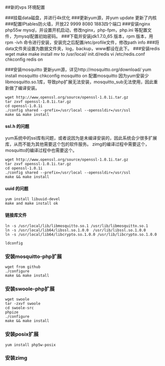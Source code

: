 ##新的vps 环境配置

###挂载data磁盘，并进行4k优化
###更新yum源，并yum update 更新了内核
###配置IPtables防火墙，开放22 9999 8080 1883四个端口
###安装nginx php55w mysql，并设置开机启动，修改nginx，php-fpm，php.ini 等配置文件，为mysql配置初始密码。
###下载并安装jdk1.7.0_65 版本，rpm 版本，用rpm -ivh 命令进行安装，安装完之后配置/etc/profile文件，修改path info
###将data文件夹设置为数据文件夹，log，backup，www都设在此下。
###安装redis
    wget
    make
    make install
    mv to /usr/local/
    init.d/redis
    vi /etc/redis.conf
    chkconfig redis on

###安装mosquitto
    更新yum源，详见http://mosquitto.org/download/
    yum install mosquitto
    chkconfig mosquitto on
    配置mosquitto
    因为yum安装少libmosquitto.so.1库，导致php扩展无法安装，mosquitto_sub无法使用，因此重新做了编译安装。

    wget http://www.openssl.org/source/openssl-1.0.1i.tar.gz
	tar zxvf openssl-1.0.1i.tar.gz
	cd openssl-1.0.1i
	./config shared --prefix=/usr/local --openssldir=/usr/ssl
	make && make install 
	
#### ssl.h 的问题
yum系统中的ssl库有问题，或者说因为是未编译安装的，因此系统会少很多扩展库，从而不能为其他需要这个包的软件服务。
zimg的编译过程中需要这个，mosquitto的编译过程中也需要这个。

	wget http://www.openssl.org/source/openssl-1.0.1i.tar.gz
	tar zxvf openssl-1.0.1i.tar.gz
	cd openssl-1.0.1i
	./config shared --prefix=/usr/local --openssldir=/usr/ssl
	make && make install 
	
#### uuid 的问题

	yum install libuuid-devel
    make and make install ok
    
#### 链接库文件

	ln -s /usr/local/lib/libmosquitto.so.1 /usr/lib/libmosquitto.so.1
	ln -s /usr/local/lib64/libssl.so.1.0.0  /usr/lib/libssl.so.1.0.0
	ln -s /usr/local/lib64/libcrypto.so.1.0.0 /usr/lib/libcrypto.so.1.0.0
	
	ldconfig 

### 安装mosquitto-php扩展
	wget from github
	./configure
	make && make install
	
### 安装swoole-php扩展
    wget swoole
    tar -zxvf swoole
    cd swoole-src
    phpize
    ./configure
    make && make install

### 安装posix扩展
    yum install php5w-posix
    
### 安装zimg
